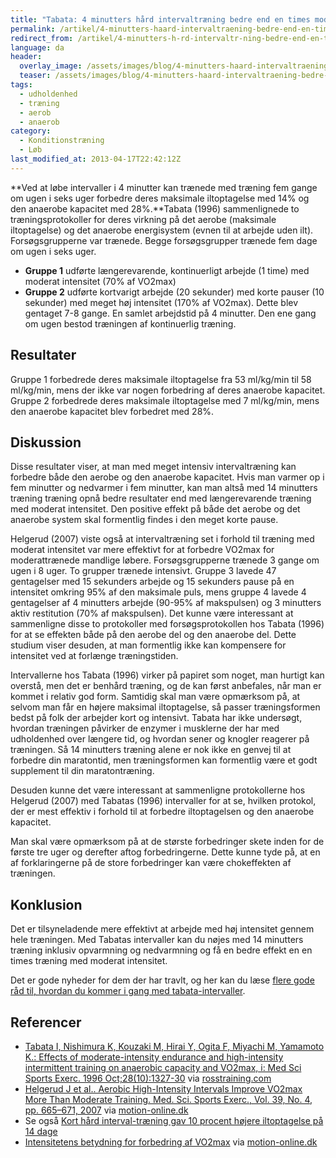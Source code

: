 ```yaml
---
title: "Tabata: 4 minutters hård intervaltræning bedre end en times moderat løb"
permalink: /artikel/4-minutters-haard-intervaltraening-bedre-end-en-times-moderat-loeb
redirect_from: /artikel/4-minutters-h-rd-intervaltr-ning-bedre-end-en-times-moderat-l-b
language: da
header:
  overlay_image: /assets/images/blog/4-minutters-haard-intervaltraening-bedre-end-en-times-moderat-loeb.jpg
  teaser: /assets/images/blog/4-minutters-haard-intervaltraening-bedre-end-en-times-moderat-loeb.jpg
tags:
  - udholdenhed
  - træning
  - aerob
  - anaerob
category:
  - Konditionstræning
  - Løb
last_modified_at: 2013-04-17T22:42:12Z
---
```


**Ved at løbe intervaller i 4 minutter kan trænede med træning fem gange om ugen i seks uger forbedre deres maksimale iltoptagelse med 14% og den anaerobe kapacitet med 28%.**Tabata (1996) sammenlignede to træningsprotokoller for deres virkning på det aerobe (maksimale iltoptagelse) og det anaerobe energisystem (evnen til at arbejde uden ilt). Forsøgsgrupperne var trænede. Begge forsøgsgrupper trænede fem dage om ugen i seks uger.

- **Gruppe 1** udførte længerevarende, kontinuerligt arbejde (1 time) med moderat intensitet (70% af VO2max)
- **Gruppe 2** udførte kortvarigt arbejde (20 sekunder) med korte pauser (10 sekunder) med meget høj intensitet (170% af VO2max). Dette blev gentaget 7-8 gange. En samlet arbejdstid på 4 minutter. Den ene gang om ugen bestod træningen af kontinuerlig træning.

## Resultater

Gruppe 1 forbedrede deres maksimale iltoptagelse fra 53 ml/kg/min til 58 ml/kg/min, mens der ikke var nogen forbedring af deres anaerobe kapacitet. Gruppe 2 forbedrede deres maksimale iltoptagelse med 7 ml/kg/min, mens den anaerobe kapacitet blev forbedret med 28%.

## Diskussion

Disse resultater viser, at man med meget intensiv intervaltræning kan forbedre både den aerobe og den anaerobe kapacitet. Hvis man varmer op i fem minutter og nedvarmer i fem minutter, kan man altså med 14 minutters træning træning opnå bedre resultater end med længerevarende træning med moderat intensitet. Den positive effekt på både det aerobe og det anaerobe system skal formentlig findes i den meget korte pause.

Helgerud (2007) viste også at intervaltræning set i forhold til træning med moderat intensitet var mere effektivt for at forbedre VO2max for moderattrænede mandlige løbere. Forsøgsgrupperne trænede 3 gange om ugen i 8 uger. To grupper trænede intensivt. Gruppe 3 lavede 47 gentagelser med 15 sekunders arbejde og 15 sekunders pause på en intensitet omkring 95% af den maksimale puls, mens gruppe 4 lavede 4 gentagelser af 4 minutters arbejde (90-95% af makspulsen) og 3 minutters aktiv restitution (70% af makspulsen). Det kunne være interessant at sammenligne disse to protokoller med forsøgsprotokollen hos Tabata (1996) for at se effekten både på den aerobe del og den anaerobe del. Dette studium viser desuden, at man formentlig ikke kan kompensere for intensitet ved at forlænge træningstiden.

Intervallerne hos Tabata (1996) virker på papiret som noget, man hurtigt kan overstå, men det er benhård træning, og de kan først anbefales, når man er kommet i relativ god form. Samtidig skal man være opmærksom på, at selvom man får en højere maksimal iltoptagelse, så passer træningsformen bedst på folk der arbejder kort og intensivt. Tabata har ikke undersøgt, hvordan træningen påvirker de enzymer i musklerne der har med udholdenhed over længere tid, og hvordan sener og knogler reagerer på træningen. Så 14 minutters træning alene er nok ikke en genvej til at forbedre din maratontid, men træningsformen kan formentlig være et godt supplement til din maratontræning.

Desuden kunne det være interessant at sammenligne protokollerne hos Helgerud (2007) med Tabatas (1996) intervaller for at se, hvilken protokol, der er mest effektiv i forhold til at forbedre iltoptagelsen og den anaerobe kapacitet.

Man skal være opmærksom på at de største forbedringer skete inden for de første tre uger og derefter aftog forbedringerne. Dette kunne tyde på, at en af forklaringerne på de store forbedringer kan være chokeffekten af træningen.

## Konklusion

Det er tilsyneladende mere effektivt at arbejde med høj intensitet gennem hele træningen. Med Tabatas intervaller kan du nøjes med 14 minutters træning inklusiv opvarmning og nedvarmning og få en bedre effekt en en times træning med moderat intensitet.

Det er gode nyheder for dem der har travlt, og her kan du læse [flere gode råd til, hvordan du kommer i gang med tabata-intervaller](/artikel/4-minutter-i-helvede).

## Referencer

- [Tabata I, Nishimura K, Kouzaki M, Hirai Y, Ogita F, Miyachi M, Yamamoto K.: Effects of moderate-intensity endurance and high-intensity intermittent training on anaerobic capacity and VO2max, i: Med Sci Sports Exerc. 1996 Oct;28(10):1327-30](http://www.ncbi.nlm.nih.gov/pubmed/8897392?dopt=Abstract) via [rosstraining.com](http://www.rosstraining.com/articles/tabataintervals.html)
- [Helgerud J et al.. Aerobic High-Intensity Intervals Improve VO2max More Than Moderate Training. Med. Sci. Sports Exerc., Vol. 39, No. 4, pp. 665–671, 2007](http://www.ncbi.nlm.nih.gov/entrez/query.fcgi?db=pubmed&cmd=Retrieve&dopt=AbstractPlus&list_uids=17414804&query_hl=2&itool=pubmed_docsum) via [motion-online.dk](http://www.motion-online.dk/konditionstraening/kondition_-_artikler/intensitetens_betydning_for_forbedring_af_vo2max/)
- Se også [Kort hård interval-træning gav 10 procent højere iltoptagelse på 14 dage](https://www.motion-online.dk/kort-haard-interval-traening-gav-10-procent-hoejere-iltoptagelse-paa-14-dage/)
- [Intensitetens betydning for forbedring af VO2max](http://www.motion-online.dk/konditionstraening/kondition_-_artikler/intensitetens_betydning_for_forbedring_af_vo2max/) via [motion-online.dk](http://motion-online.dk)
